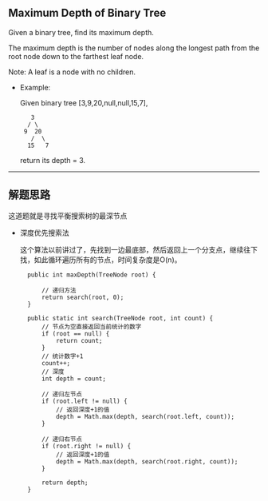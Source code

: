 ## Maximum Depth of Binary Tree


Given a binary tree, find its maximum depth.

The maximum depth is the number of nodes along the longest path from the root node down to the farthest leaf node.

Note: A leaf is a node with no children.

- Example:

  Given binary tree [3,9,20,null,null,15,7],
  
  ```
     3
    / \
   9  20
     /  \
    15   7
  ```

  return its depth = 3.

---

## 解题思路

这道题就是寻找平衡搜索树的最深节点

- 深度优先搜索法

  这个算法以前讲过了，先找到一边最底部，然后返回上一个分支点，继续往下找，如此循环遍历所有的节点，时间复杂度是O(n)。

  ```
	public int maxDepth(TreeNode root) {

		// 递归方法
		return search(root, 0);
	}

	public static int search(TreeNode root, int count) {
		// 节点为空直接返回当前统计的数字
		if (root == null) {
			return count;
		}
		// 统计数字+1
		count++;
		// 深度
		int depth = count;

		// 递归左节点
		if (root.left != null) {
			// 返回深度+1的值
			depth = Math.max(depth, search(root.left, count));
		}

		// 递归右节点
		if (root.right != null) {
			// 返回深度+1的值
			depth = Math.max(depth, search(root.right, count));
		}

		return depth;
	}

  ```